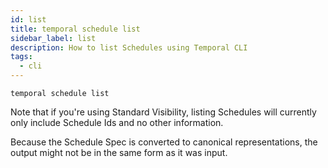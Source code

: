 ```yaml
---
id: list
title: temporal schedule list
sidebar_label: list
description: How to list Schedules using Temporal CLI
tags:
  - cli
---
```


```shell
temporal schedule list
```

Note that if you're using Standard Visibility, listing Schedules will currently only include Schedule Ids and no other information.

Because the Schedule Spec is converted to canonical representations, the output might not be in the same form as it was input.

